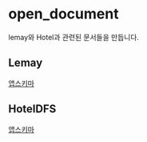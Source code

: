 # open_document
lemay와 Hotel과 관련된 문서들을 만듭니다.


## Lemay

[앱스키마](/lemay/app_scheme.md)


## HotelDFS

[앱스키마](/hoteldfs/app_scheme.md)
